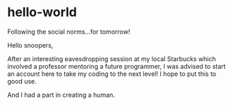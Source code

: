 # hello-world
Following the social norms...for tomorrow!

Hello snoopers,

After an interesting eavesdropping session at my local Starbucks which involved a professor mentoring a future programmer, I was advised to start an account here to take my coding to the next level!  I hope to put this to good use.

And I had a part in creating a human.
